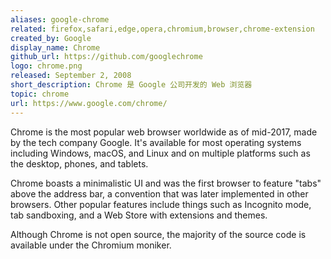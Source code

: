 ```yaml
---
aliases: google-chrome
related: firefox,safari,edge,opera,chromium,browser,chrome-extension
created_by: Google
display_name: Chrome
github_url: https://github.com/googlechrome
logo: chrome.png
released: September 2, 2008
short_description: Chrome 是 Google 公司开发的 Web 浏览器
topic: chrome
url: https://www.google.com/chrome/
---
```


Chrome is the most popular web browser worldwide as of mid-2017, made by the tech company Google. It's available for most operating systems including Windows, macOS, and Linux and on multiple platforms such as the desktop, phones, and tablets.

Chrome boasts a minimalistic UI and was the first browser to feature "tabs" above the address bar, a convention that was later implemented in other browsers. Other popular features include things such as Incognito mode, tab sandboxing, and a Web Store with extensions and themes.

Although Chrome is not open source, the majority of the source code is available under the Chromium moniker.
